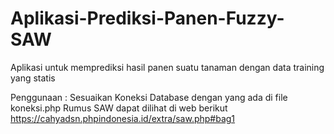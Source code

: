 # Aplikasi-Prediksi-Panen-Fuzzy-SAW
Aplikasi untuk memprediksi hasil panen suatu tanaman dengan data training yang statis

Penggunaan : Sesuaikan Koneksi Database dengan yang ada di file koneksi.php
Rumus SAW dapat dilihat di web berikut https://cahyadsn.phpindonesia.id/extra/saw.php#bag1
